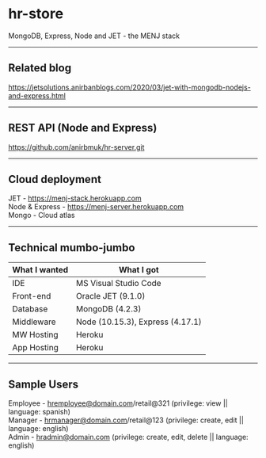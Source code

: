 # hr-store
MongoDB, Express, Node and JET - the MENJ stack  

- - - -

## Related blog
https://jetsolutions.anirbanblogs.com/2020/03/jet-with-mongodb-nodejs-and-express.html  

- - - -

## REST API (Node and Express)
https://github.com/anirbmuk/hr-server.git  

- - - -

## Cloud deployment
JET - https://menj-stack.herokuapp.com  
Node & Express - https://menj-server.herokuapp.com  
Mongo - Cloud atlas  

- - - -

## Technical mumbo-jumbo
What I wanted     | What I got
----------------- | --------------
IDE               | MS Visual Studio Code
Front-end         | Oracle JET (9.1.0)
Database          | MongoDB (4.2.3)
Middleware        | Node (10.15.3), Express (4.17.1)
MW Hosting        | Heroku
App Hosting       | Heroku

- - - -

## Sample Users
Employee - hremployee@domain.com/retail@321 (privilege: view || language: spanish)  
Manager - hrmanager@domain.com/retail@123 (privilege: create, edit || language: english)  
Admin - hradmin@domain.com (privilege: create, edit, delete || language: english)  
